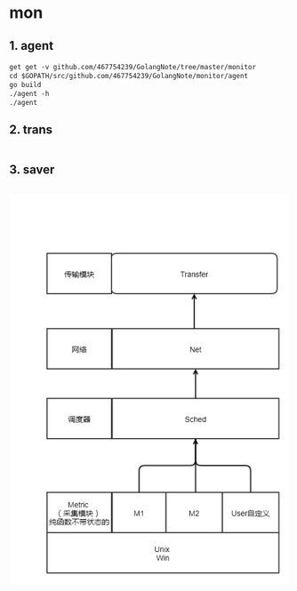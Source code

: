# mon

## 1. agent 

```golang
get get -v github.com/467754239/GolangNote/tree/master/monitor
cd $GOPATH/src/github.com/467754239/GolangNote/monitor/agent
go build
./agent -h
./agent
```

## 2. trans

```golang

```

## 3. saver

```golang

```

![mon](./mon.png)
